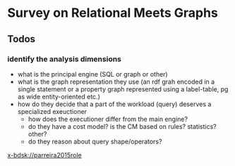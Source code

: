 # Survey on Relational Meets Graphs

## Todos

### identify the analysis dimensions
- what is the principal engine (SQL or graph or other)
- what is the graph representation they use (an rdf grah encoded in a single statement or a property graph represented using a label-table, pg as wide entity-oriented etc.)
- how do they decide that a part of the workload (query) deserves a specialized exeuctioner
	- how does the executioner differ from the main engine?
	- do they have a cost model? is the CM based on rules? statistics? other?
	- do they reason about query shape/operators? 


[x-bdsk://parreira2015role](x-bdsk://parreira2015role)
